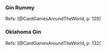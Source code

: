 ### Gin Rummy

Refs: [@CardGamesAroundTheWorld, p. 129]

### Oklahoma Gin

Refs: [@CardGamesAroundTheWorld, p. 132]
